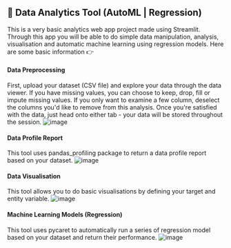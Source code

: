 ## 👋 Data Analytics Tool (AutoML | Regression)  
This is a very basic analytics web app project made using Streamlit. Through this app you will be able to do simple data manipulation, analysis, visualisation and automatic machine learning using regression models. Here are some basic information 👉

#### Data Preprocessing
First, upload your dataset (CSV file) and explore your data through the data viewer. If you have missing values, you can choose to keep, drop, fill or impute missing values. If you only want to examine a few column, deselect the columns you'd like to remove from this analysis. Once you're satisfied with the data, just head onto either tab - your data will be stored throughout the session.
![image](https://github.com/pyloke-web/mlapp/assets/84847880/cbd9d9f5-85b1-4d70-8786-a005cd4d6a0f)


#### Data Profile Report
This tool uses pandas_profiling package to return a data profile report based on your dataset.
![image](https://github.com/pyloke-web/mlapp/assets/84847880/10e2ef75-86a4-41bc-964e-e880be438a3d)

#### Data Visualisation
This tool allows you to do basic visualisations by defining your target and entity variable.
![image](https://github.com/pyloke-web/mlapp/assets/84847880/7eb37986-5bd0-44fe-9c6b-d3e3e3e8cace)

#### Machine Learning Models (Regression)
This tool uses pycaret to automatically run a series of regression model based on your dataset and return their performance.
![image](https://github.com/pyloke-web/mlapp/assets/84847880/7ff77d41-6b1e-4bdb-a50f-e6413d7a921c)



    
